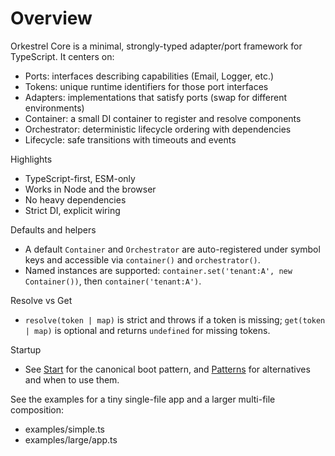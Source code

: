 # Overview

Orkestrel Core is a minimal, strongly-typed adapter/port framework for TypeScript. It centers on:

- Ports: interfaces describing capabilities (Email, Logger, etc.)
- Tokens: unique runtime identifiers for those port interfaces
- Adapters: implementations that satisfy ports (swap for different environments)
- Container: a small DI container to register and resolve components
- Orchestrator: deterministic lifecycle ordering with dependencies
- Lifecycle: safe transitions with timeouts and events

Highlights
- TypeScript-first, ESM-only
- Works in Node and the browser
- No heavy dependencies
- Strict DI, explicit wiring

Defaults and helpers
- A default `Container` and `Orchestrator` are auto-registered under symbol keys and accessible via `container()` and `orchestrator()`.
- Named instances are supported: `container.set('tenant:A', new Container())`, then `container('tenant:A')`.

Resolve vs Get
- `resolve(token | map)` is strict and throws if a token is missing; `get(token | map)` is optional and returns `undefined` for missing tokens.

Startup
- See [Start](./start.md) for the canonical boot pattern, and [Patterns](./patterns.md) for alternatives and when to use them.

See the examples for a tiny single-file app and a larger multi-file composition:
- examples/simple.ts
- examples/large/app.ts
